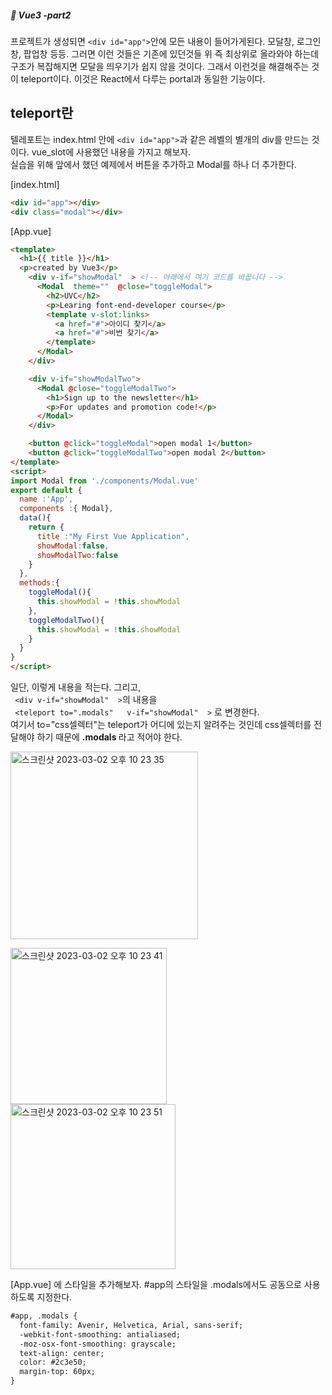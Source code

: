 ##### :cactus: Vue3 -part2


프로젝트가 생성되면 ``` <div id="app"> ```안에 모든 내용이 들어가게된다. 모달창, 로그인창, 팝업창 등등. 그러면 이런 것들은 기존에 있던것들 위 즉 최상위로 올라와야 하는데 구조가 복잡해지면 모달을 띄우기가 쉽지 않을 것이다. 그래서 이런것을 해결해주는 것이 teleport이다. 이것은 React에서 다루는 portal과 동일한 기능이다.  

## teleport란
텔레포트는 index.html 안에 ```<div id="app">```과 같은 레벨의 별개의 div를 만드는 것이다. vue_slot에 사용했던 내용을 가지고 해보자.  
실습을 위해 앞에서 했던 예제에서 버튼을 추가하고 Modal를 하나 더 추가한다. 

[index.html] 
```html
<div id="app"></div>
<div class="modal"></div>

```
[App.vue]
```html
<template>
  <h1>{{ title }}</h1>
  <p>created by Vue3</p> 
    <div v-if="showModal"  > <!-- 아래에서 여기 코드를 바꿉니다 -->
      <Modal  theme=""  @close="toggleModal">
        <h2>UVC</h2>
        <p>Learing font-end-developer course</p>
        <template v-slot:links>   
          <a href="#">아이디 찾기</a> 
          <a href="#">비번 찾기</a>
        </template>
      </Modal>
    </div>

    <div v-if="showModalTwo">
      <Modal @close="toggleModalTwo">
        <h1>Sign up to the newsletter</h1>
        <p>For updates and promotion code!</p>
      </Modal>
    </div>

    <button @click="toggleModal">open modal 1</button>
    <button @click="toggleModalTwo">open modal 2</button>
</template>
<script>
import Modal from './components/Modal.vue'
export default {
  name :'App',
  components :{ Modal}, 
  data(){
    return {
      title :"My First Vue Application",
      showModal:false,
      showModalTwo:false
    }
  },
  methods:{
    toggleModal(){
      this.showModal = !this.showModal
    },
    toggleModalTwo(){
      this.showModal = !this.showModal
    }
  }
}
</script>

```  
일단, 이렇게 내용을 적는다.  그리고,   
```  <div v-if="showModal"  > ```의 내용을  
```  <teleport to=".modals"   v-if="showModal"  > ``` 로 변경한다.  
여기서 to="css셀렉터"는 teleport가 어디에 있는지 알려주는 것인데 css셀렉터를 전달해야 하기 때문에 <b>.modals </b>라고 적어야 한다.

<img width="300" alt="스크린샷 2023-03-02 오후 10 23 35" src="https://user-images.githubusercontent.com/48478079/222440820-e6f29ee6-26fc-4d0c-8f37-05ced59bd80c.png">   

<img width="250" alt="스크린샷 2023-03-02 오후 10 23 41" src="https://user-images.githubusercontent.com/48478079/222440863-656630ff-af07-4306-a98b-4dbf6e9472b4.png">  <img width="264" alt="스크린샷 2023-03-02 오후 10 23 51" src="https://user-images.githubusercontent.com/48478079/222440880-129bf9bc-e4e9-45a6-b104-0d760c93b467.png">   

[App.vue] 에 스타일을 추가해보자. #app의 스타일을 .modals에서도 공동으로 사용하도록 지정한다. 
```html
#app, .modals {
  font-family: Avenir, Helvetica, Arial, sans-serif;
  -webkit-font-smoothing: antialiased;
  -moz-osx-font-smoothing: grayscale;
  text-align: center;
  color: #2c3e50;
  margin-top: 60px;
}
```


